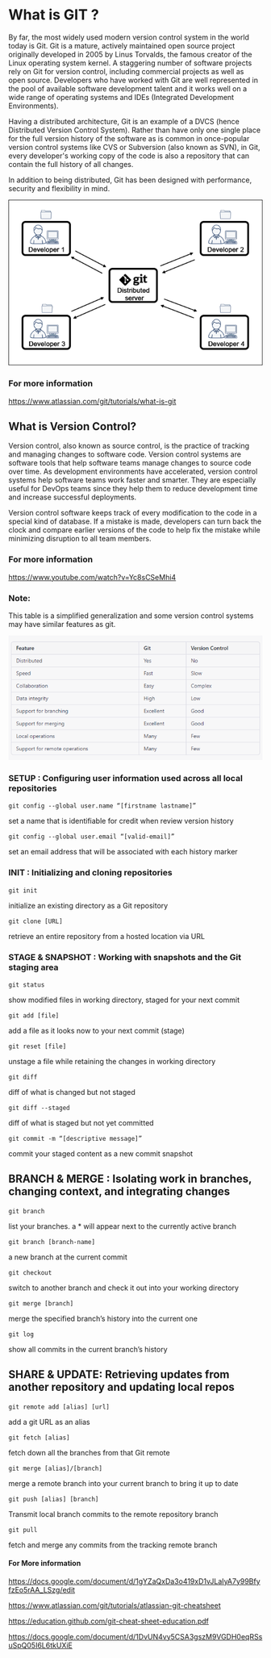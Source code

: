 # What is GIT ? 

By far, the most widely used modern version control system in the world today is Git. Git is a mature, actively maintained open source project originally developed in 2005 by Linus Torvalds, the famous creator of the Linux operating system kernel. A staggering number of software projects rely on Git for version control, including commercial projects as well as open source. Developers who have worked with Git are well represented in the pool of available software development talent and it works well on a wide range of operating systems and IDEs (Integrated Development Environments).

Having a distributed architecture, Git is an example of a DVCS (hence Distributed Version Control System). Rather than have only one single place for the full version history of the software as is common in once-popular version control systems like CVS or Subversion (also known as SVN), in Git, every developer's working copy of the code is also a repository that can contain the full history of all changes.

In addition to being distributed, Git has been designed with performance, security and flexibility in mind.

![](Images/git-distributed-architecture.png)

### For more information 

https://www.atlassian.com/git/tutorials/what-is-git 

## What is Version Control? 

Version control, also known as source control, is the practice of tracking and managing changes to software code. Version control systems are software tools that help software teams manage changes to source code over time. As development environments have accelerated, version control systems help software teams work faster and smarter. They are especially useful for DevOps teams since they help them to reduce development time and increase successful deployments.

Version control software keeps track of every modification to the code in a special kind of database. If a mistake is made, developers can turn back the clock and compare earlier versions of the code to help fix the mistake while minimizing disruption to all team members.

### For more information

https://www.youtube.com/watch?v=Yc8sCSeMhi4 

### Note: 
This table is a simplified generalization and some version control systems may have similar features as git.

![](Images/devops.png)

### SETUP : Configuring user information used across all local repositories

    git config --global user.name “[firstname lastname]”

set a name that is identifiable for credit when review version history

    git config --global user.email “[valid-email]”

set an email address that will be associated with each history marker

### INIT : Initializing and cloning repositories

    git init

initialize an existing directory as a Git repository

    git clone [URL]

retrieve an entire repository from a hosted location via URL

### STAGE & SNAPSHOT : Working with snapshots and the Git staging area

    git status

show modified files in working directory, staged for your next commit

    git add [file]

add a file as it looks now to your next commit (stage)

    git reset [file]

unstage a file while retaining the changes in working directory

    git diff 

diff of what is changed but not staged

    git diff --staged

diff of what is staged but not yet committed

    git commit -m “[descriptive message]” 

commit your staged content as a new commit snapshot

## BRANCH & MERGE : Isolating work in branches, changing context, and integrating changes
    
    git branch

list your branches. a * will appear next to the currently active branch

    git branch [branch-name]

a new branch at the current commit

    git checkout

switch to another branch and check it out into your working directory

    git merge [branch]

merge the specified branch’s history into the current one

    git log 

show all commits in the current branch’s history

## SHARE & UPDATE: Retrieving updates from another repository and updating local repos
    
    git remote add [alias] [url] 

add a git URL as an alias

    git fetch [alias] 

fetch down all the branches from that Git remote

    git merge [alias]/[branch]

merge a remote branch into your current branch to bring it up to date

    git push [alias] [branch]

Transmit local branch commits to the remote repository branch

    git pull
fetch and merge any commits from the tracking remote branch


#### For More information

https://docs.google.com/document/d/1gYZaQxDa3o419xD1vJLaIyA7y99BfyfzEo5rAA_LSzg/edit 

https://www.atlassian.com/git/tutorials/atlassian-git-cheatsheet 

https://education.github.com/git-cheat-sheet-education.pdf 

https://docs.google.com/document/d/1DvUN4vy5CSA3gszM9VGDH0eqRSsuSpQ05I6L6tkUXiE 